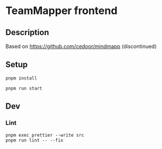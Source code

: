 # TeamMapper frontend

## Description

Based on https://github.com/cedoor/mindmapp (discontinued)

## Setup

```
pnpm install

pnpm run start
```

## Dev

### Lint

```
pnpm exec prettier --write src
pnpm run lint -- --fix
```
